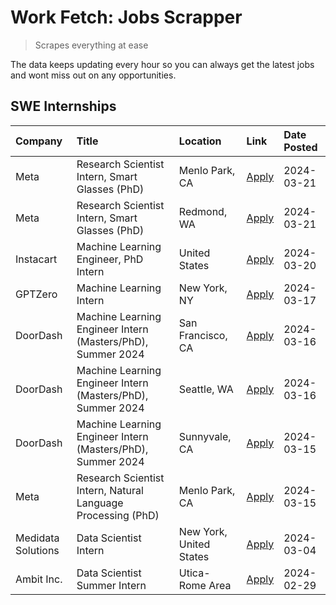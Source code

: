 # Work Fetch: Jobs Scrapper
> Scrapes everything at ease

The data keeps updating every hour so you can always get the latest jobs and wont miss out on any opportunities.

## SWE Internships
<!--START_SECTION:workfetch-->
| Company            | Title                                                        | Location                | Link                                                                                                                                                                                                                                                                   | Date Posted   |
|:-------------------|:-------------------------------------------------------------|:------------------------|:-----------------------------------------------------------------------------------------------------------------------------------------------------------------------------------------------------------------------------------------------------------------------|:--------------|
| Meta               | Research Scientist Intern, Smart Glasses (PhD)               | Menlo Park, CA          | [Apply](https://www.linkedin.com/jobs/view/research-scientist-intern-smart-glasses-phd-at-meta-3811308332?refId=H6QhtZPIsg4pgzk8mrB0fA%3D%3D&trackingId=hpVi6%2Biwcd0ytnOOnhrvag%3D%3D&position=13&pageNum=0&trk=public_jobs_jserp-result_search-card)                 | 2024-03-21    |
| Meta               | Research Scientist Intern, Smart Glasses (PhD)               | Redmond, WA             | [Apply](https://www.linkedin.com/jobs/view/research-scientist-intern-smart-glasses-phd-at-meta-3811304794?refId=H6QhtZPIsg4pgzk8mrB0fA%3D%3D&trackingId=QJ4JaV0w96UeJ1JjoIx%2Bww%3D%3D&position=14&pageNum=0&trk=public_jobs_jserp-result_search-card)                 | 2024-03-21    |
| Instacart          | Machine Learning Engineer, PhD Intern                        | United States           | [Apply](https://www.linkedin.com/jobs/view/machine-learning-engineer-phd-intern-at-instacart-3815634369?refId=H6QhtZPIsg4pgzk8mrB0fA%3D%3D&trackingId=Hzvdtb2%2F2p8i%2BOaaSakOgQ%3D%3D&position=5&pageNum=0&trk=public_jobs_jserp-result_search-card)                  | 2024-03-20    |
| GPTZero            | Machine Learning Intern                                      | New York, NY            | [Apply](https://www.linkedin.com/jobs/view/machine-learning-intern-at-gptzero-3860723963?refId=H6QhtZPIsg4pgzk8mrB0fA%3D%3D&trackingId=9pHMHbZgBdPIKYaiVwdHIA%3D%3D&position=9&pageNum=0&trk=public_jobs_jserp-result_search-card)                                     | 2024-03-17    |
| DoorDash           | Machine Learning Engineer Intern (Masters/PhD), Summer 2024  | San Francisco, CA       | [Apply](https://www.linkedin.com/jobs/view/machine-learning-engineer-intern-masters-phd-summer-2024-at-doordash-3736457737?refId=H6QhtZPIsg4pgzk8mrB0fA%3D%3D&trackingId=OaIOFFGIsAYFUaiXXpNM4g%3D%3D&position=3&pageNum=0&trk=public_jobs_jserp-result_search-card)   | 2024-03-16    |
| DoorDash           | Machine Learning Engineer Intern (Masters/PhD), Summer 2024  | Seattle, WA             | [Apply](https://www.linkedin.com/jobs/view/machine-learning-engineer-intern-masters-phd-summer-2024-at-doordash-3736455966?refId=H6QhtZPIsg4pgzk8mrB0fA%3D%3D&trackingId=oiOVGRdJsDcpKwx3L%2B5JgA%3D%3D&position=4&pageNum=0&trk=public_jobs_jserp-result_search-card) | 2024-03-16    |
| DoorDash           | Machine Learning Engineer Intern (Masters/PhD), Summer 2024  | Sunnyvale, CA           | [Apply](https://www.linkedin.com/jobs/view/machine-learning-engineer-intern-masters-phd-summer-2024-at-doordash-3736454973?refId=H6QhtZPIsg4pgzk8mrB0fA%3D%3D&trackingId=ESKTNdSSneQOgbxfyobaXQ%3D%3D&position=2&pageNum=0&trk=public_jobs_jserp-result_search-card)   | 2024-03-15    |
| Meta               | Research Scientist Intern, Natural Language Processing (PhD) | Menlo Park, CA          | [Apply](https://www.linkedin.com/jobs/view/research-scientist-intern-natural-language-processing-phd-at-meta-3858718375?refId=H6QhtZPIsg4pgzk8mrB0fA%3D%3D&trackingId=SePDRdzDLlUOgYD53xiXdA%3D%3D&position=12&pageNum=0&trk=public_jobs_jserp-result_search-card)     | 2024-03-15    |
| Medidata Solutions | Data Scientist Intern                                        | New York, United States | [Apply](https://www.linkedin.com/jobs/view/data-scientist-intern-at-medidata-solutions-3810253704?refId=H6QhtZPIsg4pgzk8mrB0fA%3D%3D&trackingId=P9YEf1QJ2blJmSriDTSJiQ%3D%3D&position=10&pageNum=0&trk=public_jobs_jserp-result_search-card)                           | 2024-03-04    |
| Ambit Inc.         | Data Scientist Summer Intern                                 | Utica-Rome Area         | [Apply](https://www.linkedin.com/jobs/view/data-scientist-summer-intern-at-ambit-inc-3843121918?refId=H6QhtZPIsg4pgzk8mrB0fA%3D%3D&trackingId=p9mixkja6RQtVMceNR2wwA%3D%3D&position=11&pageNum=0&trk=public_jobs_jserp-result_search-card)                             | 2024-02-29    |
<!--END_SECTION:workfetch-->
